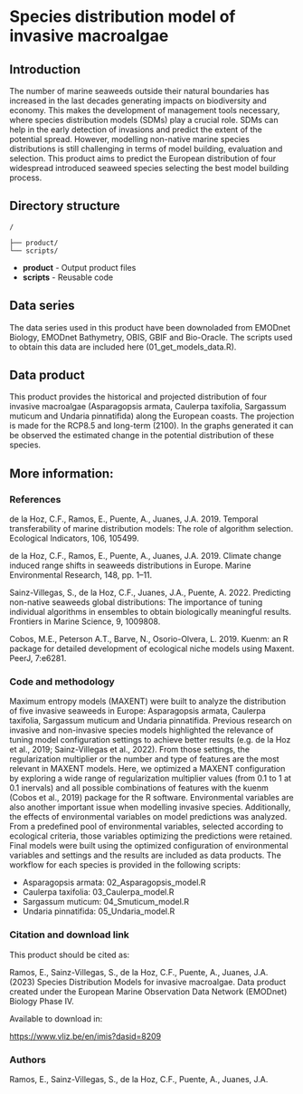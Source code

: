 # Species distribution model of invasive macroalgae

## Introduction

The number of marine seaweeds outside their natural boundaries has increased in the last decades generating impacts on biodiversity and economy. This makes the development of management tools necessary, where species distribution models (SDMs) play a crucial role. SDMs can help in the early detection of invasions and predict the extent of the potential spread. However, modelling non-native marine species distributions is still challenging in terms of model building, evaluation and selection. This product aims to predict the European distribution of four widespread introduced seaweed species selecting the best model building process.

## Directory structure

```
/

├── product/
└── scripts/
```

* **product** - Output product files
* **scripts** - Reusable code

## Data series

The data series used in this product have been downoladed from EMODnet Biology, EMODnet Bathymetry, OBIS, GBIF and Bio-Oracle. The scripts used to obtain this data are included here (01_get_models_data.R).

## Data product

This product provides the historical and projected distribution of four invasive macroalgae (Asparagopsis armata, Caulerpa taxifolia, Sargassum muticum and Undaria pinnatifida) along the European coasts. The projection is made for the RCP8.5 and long-term (2100). In the graphs generated it can be observed the estimated change in the potential distribution of these species.

## More information:

### References

de la Hoz, C.F., Ramos, E., Puente, A., Juanes, J.A. 2019. Temporal transferability of marine distribution models: The role of algorithm selection. Ecological Indicators, 106, 105499.

de la Hoz, C.F., Ramos, E., Puente, A., Juanes, J.A. 2019. Climate change induced range shifts in seaweeds distributions in Europe. Marine Environmental Research, 148, pp. 1–11.

Sainz-Villegas, S., de la Hoz, C.F., Juanes, J.A., Puente, A. 2022. Predicting non-native seaweeds global distributions: The importance of tuning individual algorithms in ensembles to obtain biologically meaningful results. Frontiers in Marine Science, 9, 1009808.

Cobos, M.E., Peterson A.T., Barve, N., Osorio-Olvera, L. 2019. Kuenm: an R package for detailed development of ecological niche models using Maxent. PeerJ, 7:e6281.

### Code and methodology

Maximum entropy models (MAXENT) were built to analyze the distribution of five invasive seaweeds in Europe: Asparagopsis armata, Caulerpa taxifolia, Sargassum muticum and Undaria pinnatifida. Previous research on invasive and non-invasive species models highlighted the relevance of tuning model configuration settings to achieve better results (e.g. de la Hoz et al., 2019; Sainz-Villegas et al., 2022).  From those settings, the regularization multiplier or the number and type of features are the most relevant in MAXENT models. Here, we optimized a MAXENT configuration by exploring a wide range of regularization multiplier values (from 0.1 to 1 at 0.1 inervals) and all possible combinations of features with the kuenm (Cobos et al., 2019) package for the R software. Environmental variables are also another important issue when modelling invasive species. Additionally, the effects of environmental variables on model predictions was analyzed. From a predefined pool of environmental variables, selected according to ecological criteria, those variables optimizing the predictions were retained.  Final models were built using the optimized configuration of environmental variables and settings and the results are included as data products. The workflow for each species is provided in the following scripts:
-	Asparagopsis armata: 02_Asparagopsis_model.R
-	Caulerpa taxifolia: 03_Caulerpa_model.R
-	Sargassum muticum: 04_Smuticum_model.R
-	Undaria pinnatifida: 05_Undaria_model.R

### Citation and download link

This product should be cited as:

Ramos, E., Sainz-Villegas, S., de la Hoz, C.F., Puente, A., Juanes, J.A. (2023) Species Distribution Models for invasive macroalgae. Data product created under the European Marine Observation Data Network (EMODnet) Biology Phase IV.

Available to download in:

https://www.vliz.be/en/imis?dasid=8209

### Authors

Ramos, E., Sainz-Villegas, S., de la Hoz, C.F., Puente, A., Juanes, J.A. 
